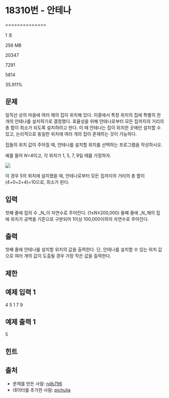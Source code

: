 # 18310번 - 안테나


==============

1 초

256 MB

20347

7291

5814

35.911%

문제
--

일직선 상의 마을에 여러 채의 집이 위치해 있다. 이중에서 특정 위치의 집에 특별히 한 개의 안테나를 설치하기로 결정했다. 효율성을 위해 안테나로부터 모든 집까지의 거리의 총 합이 최소가 되도록 설치하려고 한다. 이 때 안테나는 집이 위치한 곳에만 설치할 수 있고, 논리적으로 동일한 위치에 여러 개의 집이 존재하는 것이 가능하다.

집들의 위치 값이 주어질 때, 안테나를 설치할 위치를 선택하는 프로그램을 작성하시오.

예를 들어 _N_\=4이고, 각 위치가 1, 5, 7, 9일 때를 가정하자.

![](https://upload.acmicpc.net/4da9d177-d4d8-4cf7-9f91-a75d5a6ec5e6/-/preview/)

이 경우 5의 위치에 설치했을 때, 안테나로부터 모든 집까지의 거리의 총 합이 (4+0+2+4)=10으로, 최소가 된다.

입력
--

첫째 줄에 집의 수 _N_이 자연수로 주어진다. (1≤_N_≤200,000) 둘째 줄에 _N_채의 집에 위치가 공백을 기준으로 구분되어 1이상 100,000이하의 자연수로 주어진다.

출력
--

첫째 줄에 안테나를 설치할 위치의 값을 출력한다. 단, 안테나를 설치할 수 있는 위치 값으로 여러 개의 값이 도출될 경우 가장 작은 값을 출력한다.

제한
--

예제 입력 1
-------

4
5 1 7 9

예제 출력 1
-------

5

힌트
--

출처
--

*   문제를 만든 사람: [ndb796](/user/ndb796)
*   데이터를 추가한 사람: [pichulia](/user/pichulia)